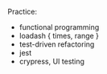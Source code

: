 Practice:

- functional programming
- loadash { times, range }
- test-driven refactoring
- jest
- crypress, UI testing
